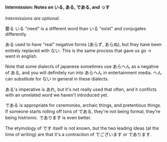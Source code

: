 #### Intermission: Notes on いる, ある, である, and っす

_Intermissions are optional._

要る いる "need" is a different word than いる "exist" and conjugates differently.

ある used to have "real" negative forms (あらず, あらぬ), but they have been entirely replaced with ない. This is the same process that gave us go -> went in english.

Note that some dialects of japanese sometimes use あらへん as a negative of ある, and you will definitely run into あらへん in entertainment media. へん can substitute for ない in general in these dialects.

ある's imperative is あれ, but it's not really used that often, and it conflicts with an unrelated word we haven't introduced yet.

である is appropriate for ceremonies, archaic things, and pretentious things. If someone starts rolling off tons of である, they're not being formal, they're being histrionic. であります is even better.

The etymology of です itself is not known, but the two leading ideas (at the time of writing) are that it's a contraction of でございます or であります.
